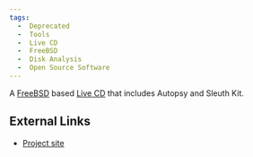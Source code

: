 ```yaml
---
tags:
  -  Deprecated
  -  Tools
  -  Live CD
  -  FreeBSD
  -  Disk Analysis
  -  Open Source Software
---
```

A [FreeBSD](freebsd.md) based [Live CD](live_cd.md) that
includes Autopsy and Sleuth Kit.

## External Links

- [Project site](http://sourceforge.net/projects/snarl/)